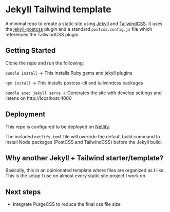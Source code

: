 # Jekyll Tailwind template

A minimal repo to create a static site using [Jekyll][jekyll] and [TailwindCSS][tailwind]. It uses the [jekyll-postcss](https://github.com/mhanberg/jekyll-postcss) plugin and a standard `postcss.config.js` file which references the TailwindCSS plugin.

[jekyll]:https://jekyllrb.com/
[tailwind]:https://tailwindcss.com/


## Getting Started

Clone the repo and run the following:

`bundle install` -> This installs Ruby gems and jekyll plugins

`npm install` -> This installs postcss-cli and tailwindcss packages

`bundle exec jekyll serve` -> Generates the site with develop settings and listens on http://localhost:4000


## Deployment

This repo is configured to be deployed on [Netlify](https://www.netlify.com).

The included `netlify.toml` file will override the default build command to install Node packages (PostCSS and TailwindCSS) before the Jekyll build.


## Why another Jekyll + Tailwind starter/template?

Basically, this in an opinionated template where files are organized as I like. This is the setup I use on almost every static site project I work on.


## Next steps

- Integrate PurgeCSS to reduce the final css file size

